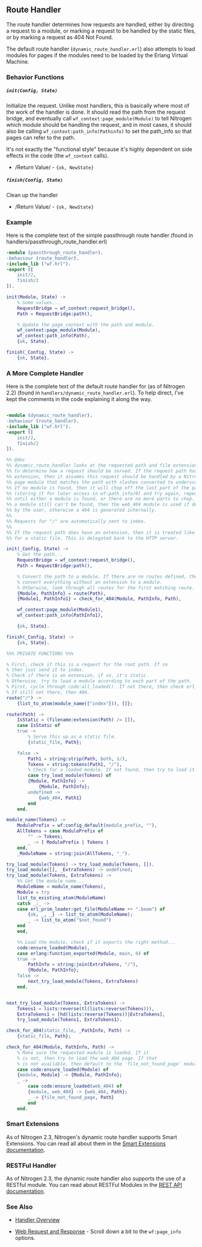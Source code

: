<!-- dash: Handlers - Route | Guide | ###:Section -->



## Route Handler

  The route handler determines how requests are handled, either by directing a
  request to a module, or marking a request to be handled by the static files,
  or by marking a request as 404 Not Found.

  The default route handler (`dynamic_route_handler.erl`) also attempts to load
  modules for pages if the modules need to be loaded by the Erlang Virtual
  Machine.

### Behavior Functions

##### `init(Config, State)`

  Initialize the request.  Unlike most handlers, this is basically where most
  of the work of the handler is done.  It should read the path from the request
  bridge, and eventually call `wf_context:page_module(Module)` to tell Nitrogen
  which module should be handling the request, and in most cases, it should
  also be calling `wf_context:path_info(Pathinfo)` to set the path_info so that
  pages can refer to the path.

  It's not exactly the "functional style" because it's highly dependent on side
  effects in the code (the `wf_context` calls).

 *  /Return Value/ - `{ok, NewState}`

##### `finish(Config, State)`

  Clean up the handler

 *  /Return Value/ - `{ok, NewState}`

### Example

Here is the complete text of the simple passthrough route handler
(found in handlers/passthrough_route_handler.erl)

```erlang
-module (passthrough_route_handler).
-behaviour (route_handler).
-include_lib ("wf.hrl").
-export ([
    init/2,
    finish/2
]).

init(Module, State) ->
    % Some values...
    RequestBridge = wf_context:request_bridge(),
    Path = RequestBridge:path(),

    % Update the page_context with the path and module.
    wf_context:page_module(Module),
    wf_context:path_info(Path),
    {ok, State}.

finish(_Config, State) ->
    {ok, State}.

```

### A More Complete Handler

   Here is the complete text of the default route handler for (as of Nitrogen
   2.2) (found in `handlers/dynamic_route_handler.erl`). To help direct, I've
   kept the comments in the code explaining it along the way.

```erlang

-module (dynamic_route_handler).
-behaviour (route_handler).
-include_lib ("wf.hrl").
-export ([
    init/2,
    finish/2
]).

%% @doc
%% dynamic_route_handler looks at the requested path and file extension
%% to determine how a request should be served. If the request path has no
%% extension, then it assumes this request should be handled by a Nitrogen
%% page module that matches the path with slashes converted to underscores.
%% If no module is found, then it will chop off the last part of the path
%% (storing it for later access in wf:path_info/0) and try again, repeating
%% until either a module is found, or there are no more parts to chop. If
%% a module still can't be found, then the web_404 module is used if defined
%% by the user, otherwise a 404 is generated internally.
%%
%% Requests for "/" are automatically sent to index.
%%
%% If the request path does have an extension, then it is treated like a request
%% for a static file. This is delegated back to the HTTP server.

init(_Config, State) ->
    % Get the path...
    RequestBridge = wf_context:request_bridge(),
    Path = RequestBridge:path(),

    % Convert the path to a module. If there are no routes defined, then just
    % convert everything without an extension to a module.
    % Otherwise, look through all routes for the first matching route.
    {Module, PathInfo} = route(Path),
    {Module1, PathInfo1} = check_for_404(Module, PathInfo, Path),

    wf_context:page_module(Module1),
    wf_context:path_info(PathInfo1),

    {ok, State}.

finish(_Config, State) ->
    {ok, State}.

%%% PRIVATE FUNCTIONS %%%

% First, check if this is a request for the root path. If so
% then just send it to index.
% Check if there is an extension, if so, it's static.
% Otherwise, try to load a module according to each part of the path.
% First, cycle through code:all_loaded(). If not there, then check erl_prim_loader:get_file()
% If still not there, then 404.
route("/") ->
    {list_to_atom(module_name(["index"])), []};

route(Path) ->
    IsStatic = (filename:extension(Path) /= []),
    case IsStatic of
	true ->
	    % Serve this up as a static file.
	    {static_file, Path};

	false ->
	    Path1 = string:strip(Path, both, $/),
	    Tokens = string:tokens(Path1, "/"),
	    % Check for a loaded module. If not found, then try to load it.
	    case try_load_module(Tokens) of
		{Module, PathInfo} ->
		    {Module, PathInfo};
		undefined ->
		    {web_404, Path1}
	    end
    end.

module_name(Tokens) ->
    ModulePrefix = wf:config_default(module_prefix, ""),
	AllTokens = case ModulePrefix of
	    "" -> Tokens;
	    _ -> [ ModulePrefix | Tokens ]
	end,
	_ModuleName = string:join(AllTokens, "_").

try_load_module(Tokens) -> try_load_module(Tokens, []).
try_load_module([], _ExtraTokens) -> undefined;
try_load_module(Tokens, ExtraTokens) ->
    %% Get the module name...
    ModuleName = module_name(Tokens),
    Module = try
	list_to_existing_atom(ModuleName)
    catch _:_ ->
	case erl_prim_loader:get_file(ModuleName ++ ".beam") of
	    {ok, _, _} -> list_to_atom(ModuleName);
	    _ -> list_to_atom("$not_found")
	end
    end,

    %% Load the module, check if it exports the right method...
    code:ensure_loaded(Module),
    case erlang:function_exported(Module, main, 0) of
	true ->
	    PathInfo = string:join(ExtraTokens, "/"),
	    {Module, PathInfo};
	false ->
	    next_try_load_module(Tokens, ExtraTokens)
    end.


next_try_load_module(Tokens, ExtraTokens) ->
    Tokens1 = lists:reverse(tl(lists:reverse(Tokens))),
    ExtraTokens1 = [hd(lists:reverse(Tokens))|ExtraTokens],
    try_load_module(Tokens1, ExtraTokens1).

check_for_404(static_file, _PathInfo, Path) ->
    {static_file, Path};

check_for_404(Module, PathInfo, Path) ->
    % Make sure the requested module is loaded. If it
    % is not, then try to load the web_404 page. If that
    % is not available, then default to the 'file_not_found_page' module.
    case code:ensure_loaded(Module) of
	{module, Module} -> {Module, PathInfo};
	_ ->
	    case code:ensure_loaded(web_404) of
		{module, web_404} -> {web_404, Path};
		_ -> {file_not_found_page, Path}
	    end
    end.


```

### Smart Extensions

   As of Nitrogen 2.3, Nitrogen's dynamic route handler supports Smart
   Extensions.  You can read all about them in the
   [Smart Extensions documentation](smart_extensions.md).

### RESTFul Handler

   As of Nitrogen 2.3, the dynamic route handler also supports the use of a
   RESTful module.  You can read about RESTFul Modules in the
   [REST API documentation](rest.md).

### See Also

 *  [Handler Overview](./handlers.md)

 *  [Web Request and Response](./api.md) - Scroll down a bit to the
      `wf:page_info` options.
